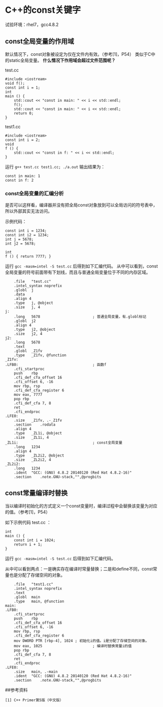 # C++的const关键字

试验环境：rhel7，gcc4.8.2

## const全局变量的作用域

默认情况下，const对象被设定为仅在文件内有效。（参考[1]，P54）
类似于C中的static全局变量。
**什么情况下作用域会超过文件范围呢？**

test.cc

	#include <iostream>
	void f();
	const int i = 1;
	int 
	main () {
		std::cout << "const in main: " << i << std::endl;
		f();
		std::cout << "const in main: " << i << std::endl;
		return 0;
	}

test1.cc

	#include <iostream>
	const int i = 2;
	void 
	f () {
		std::cout << "const in f: " << i << std::endl;
	}

运行 `g++ test.cc test1.cc; ./a.out` 输出结果为：

	const in main: 1
	const in f: 2

### const全局变量的汇编分析

是否可以这样看，编译器并没有把全局const对象放到可以全局访问的符号表中，所以外部其实无法访问。

示例代码：

	const int i = 1234;
	const int i2 = 1234;
	int j = 5678;
	int j2 = 5678;

	int
	f () { return 7777; }

运行 `gcc -masm=intel -S test.cc` 后得到如下汇编代码。
从中可以看到，const全局变量的符号前面带有下划线，而且与普通全局变量位于不同的内存区域。

		.file	"test.cc"
		.intel_syntax noprefix
		.globl	j
		.data
		.align 4
		.type	j, @object
		.size	j, 4
	j:
		.long	5678						; 普通全局变量，有.globl标记
		.globl	j2
		.align 4
		.type	j2, @object
		.size	j2, 4
	j2:
		.long	5678
		.text
		.globl	_Z1fv
		.type	_Z1fv, @function
	_Z1fv:
	.LFB0:									; 函数f
		.cfi_startproc
		push	rbp
		.cfi_def_cfa_offset 16
		.cfi_offset 6, -16
		mov	rbp, rsp
		.cfi_def_cfa_register 6
		mov	eax, 7777
		pop	rbp
		.cfi_def_cfa 7, 8
		ret
		.cfi_endproc
	.LFE0:
		.size	_Z1fv, .-_Z1fv
		.section	.rodata
		.align 4
		.type	_ZL1i, @object
		.size	_ZL1i, 4
	_ZL1i:									; const全局变量
		.long	1234
		.align 4
		.type	_ZL2i2, @object
		.size	_ZL2i2, 4
	_ZL2i2:
		.long	1234
		.ident	"GCC: (GNU) 4.8.2 20140120 (Red Hat 4.8.2-16)"
		.section	.note.GNU-stack,"",@progbits

## const常量编译时替换

当以编译时初始化的方式定义一个const变量时，编译过程中会替换该变量为对应的值。（参考[1]，P54）

如下示例代码 test.cc ：

	int 
	main () {
		const int i = 1024;
		return i + 1;
	}

运行 `gcc -masm=intel -S test.cc` 后得到如下汇编代码。

从中可以看到两点：一是确实存在编译时常量替换；二是和define不同，const常量也是分配了存储空间的对象。

		.file	"test1.cc"
		.intel_syntax noprefix
		.text
		.globl	main
		.type	main, @function
	main:
	.LFB0:
		.cfi_startproc
		push	rbp
		.cfi_def_cfa_offset 16
		.cfi_offset 6, -16
		mov	rbp, rsp
		.cfi_def_cfa_register 6
		mov	DWORD PTR [rbp-4], 1024	; 初始化i的值。i是分配了存储空间的对象。
		mov	eax, 1025						; 编译时替换常量i的值
		pop	rbp
		.cfi_def_cfa 7, 8
		ret
		.cfi_endproc
	.LFE0:
		.size	main, .-main
		.ident	"GCC: (GNU) 4.8.2 20140120 (Red Hat 4.8.2-16)"
		.section	.note.GNU-stack,"",@progbits

##参考资料

	[1] C++ Primer第5版（中文版）

